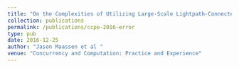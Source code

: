 ```yaml
---
title: "On the Complexities of Utilizing Large-Scale Lightpath-Connected Distributed Cyberinfrastructure"
collection: publications
permalink: /publications/ccpe-2016-error
type: pub
date: 2016-12-25
author: "Jason Maassen et al "
venue: "Concurrency and Computation: Practice and Experience"
---
```

